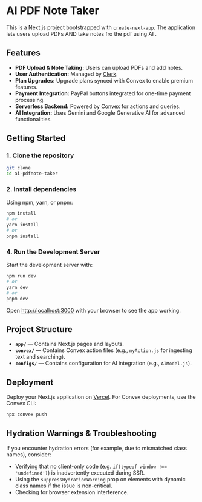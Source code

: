 # AI PDF Note Taker

This is a Next.js project bootstrapped with [`create-next-app`](https://github.com/vercel/next.js/tree/canary/packages/create-next-app). The application lets users upload PDFs AND take notes fro the pdf using AI .

## Features

- **PDF Upload & Note Taking:** Users can upload PDFs and add notes.
- **User Authentication:** Managed by [Clerk](https://clerk.dev/).
- **Plan Upgrades:** Upgrade plans synced with Convex to enable premium features.
- **Payment Integration:** PayPal buttons integrated for one-time payment processing.
- **Serverless Backend:** Powered by [Convex](https://convex.dev) for actions and queries.
- **AI Integration:** Uses Gemini and Google Generative AI for advanced functionalities.

## Getting Started

### 1. Clone the repository

```bash
git clone 
cd ai-pdfnote-taker
```

### 2. Install dependencies

Using npm, yarn, or pnpm:

```bash
npm install
# or
yarn install
# or
pnpm install
```


### 4. Run the Development Server

Start the development server with:

```bash
npm run dev
# or
yarn dev
# or
pnpm dev
```

Open [http://localhost:3000](http://localhost:3000) with your browser to see the app working.

## Project Structure

- **`app/`** — Contains Next.js pages and layouts.
- **`convex/`** — Contains Convex action files (e.g., `myAction.js` for ingesting text and searching).
- **`configs/`** — Contains configuration for AI integration (e.g., `AIModel.js`).


## Deployment

Deploy your Next.js application on [Vercel](https://vercel.com/new). For Convex deployments, use the Convex CLI:



```bash
npx convex push
```

## Hydration Warnings & Troubleshooting

If you encounter hydration errors (for example, due to mismatched class names), consider:
- Verifying that no client-only code (e.g. `if(typeof window !== 'undefined')`) is inadvertently executed during SSR.
- Using the `suppressHydrationWarning` prop on elements with dynamic class names if the issue is non-critical.
- Checking for browser extension interference.

